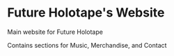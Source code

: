 # Future Holotape's Website

Main website for Future Holotape

Contains sections for Music, Merchandise, and Contact
